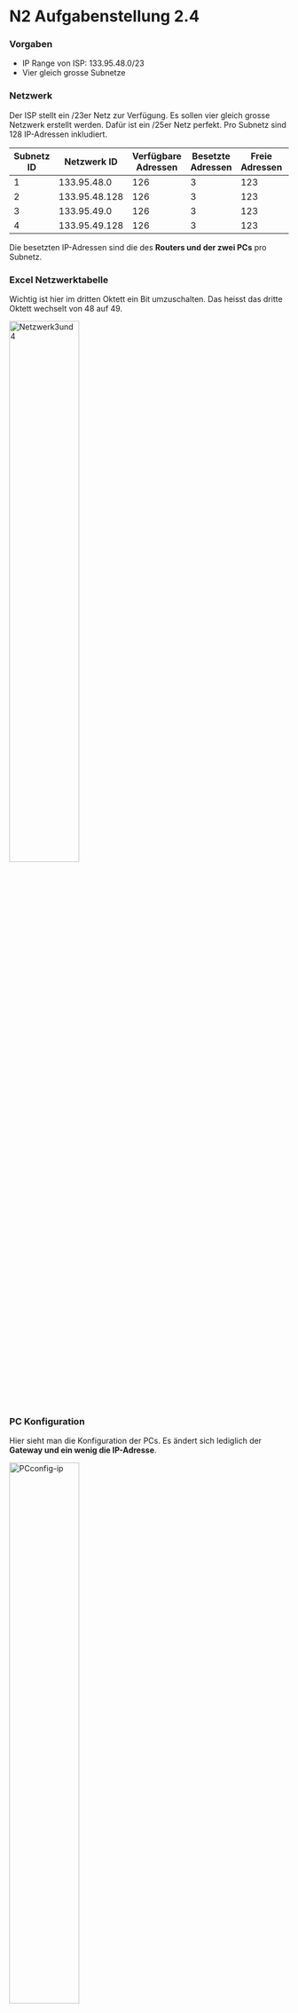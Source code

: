 # N2 Aufgabenstellung 2.4

### Vorgaben
- IP Range von ISP: 133.95.48.0/23
- Vier gleich grosse Subnetze

### Netzwerk
Der ISP stellt ein /23er Netz zur Verfügung. Es sollen vier gleich grosse Netzwerk erstellt werden. Dafür ist ein /25er Netz perfekt. Pro Subnetz sind 128 IP-Adressen inkludiert. 

| Subnetz ID | Netzwerk ID   | Verfügbare Adressen | Besetzte Adressen | Freie Adressen | Abteilung   |
| ---------- | ------------- | ------------------- | ----------------- | -------------- | ----------- |
| 1          | 133.95.48.0   | 126                 | 3                 | 123            | GL          |
| 2          | 133.95.48.128 | 126                 | 3                 | 123            | Buchhaltung |
| 3          | 133.95.49.0   | 126                 | 3                 | 123            | Verkauf     |
| 4          | 133.95.49.128 | 126                 | 3                 | 123            | Einkauf     |
Die besetzten IP-Adressen sind die des **Routers und der zwei PCs** pro Subnetz. 

### Excel Netzwerktabelle
Wichtig ist hier im dritten Oktett ein Bit umzuschalten. Das heisst das dritte Oktett wechselt von 48 auf 49. 

<img width=50% height=50% alt="Netzwerk3und4" src="">

### PC Konfiguration
Hier sieht man die Konfiguration der PCs. Es ändert sich lediglich der **Gateway und ein wenig die IP-Adresse**. 

<img width=50% height=50% alt="PCconfig-ip" src="">

<img width=50% height=50% alt="PCconfig" src="">
#### IP-Vergebung PCs

| ID  | Name    | IP-Adresse    | CIDR |
| --- | ------- | ------------- | ---- |
| 1   | PC-8050 | 133.95.48.50  | 25   |
| 2   | PC-8080 | 133.95.48.80  | 25   |
| 3   | PC-8130 | 133.95.48.130 | 25   |
| 4   | PC-8140 | 133.95.48.140 | 25   |
| 5   | PC-9050 | 133.95.49.50  | 25   |
| 6   | PC-9080 | 133.95.49.80  | 25   |
| 7   | PC-9130 | 133.95.49.130 | 25   |
| 8   | PC-9140 | 133.95.49.140 | 25   |


### Testing

Wie immer waren die ersten PDUs nicht erfolgreich. Sobald der Router die ARP Tabelle ausgefüllt hat konnte ich erfolgreich pingen und PDUs senden. 

<img width=50% height=50% alt="TestingPDU" src="">

<img width=50% height=50% alt="TestingPing" src="">

### Fragen
- Wieviele freie IP-Adressen gibt es in der Abteilung **Einkauf**
- Ist ein mögliches Wachstum der Firma berücksichtigt?
- Ist das Netzwerk-Design sinnvoll?
- Gibt es Verbesserungsvorschläge bzgl. Netzwerk-Design?
- Welche zusätzlichen Informationen wären nützlich, um für dieses Netzwerk-Design einen Optimierungsvorschlag auszuarbeiten?

### Antworten
- In der Abteilung Einkauf sind 123 freie IP-Adressen
- Ja es ist berücksichtigt, denn es gibt genug freie IP-Adressen in jeder Abteilung
- Ja durchaus. Alles Abteilungen sind getrennt und übersichtlich. 
- Wie schon in anderen Aufgaben ist hier ein Single Point of Failure. Das heisst wenn der Router ausfällt kann keiner mehr arbeiten.
- Ob genug Budget für eine Umstrukturierung vorhanden ist. 